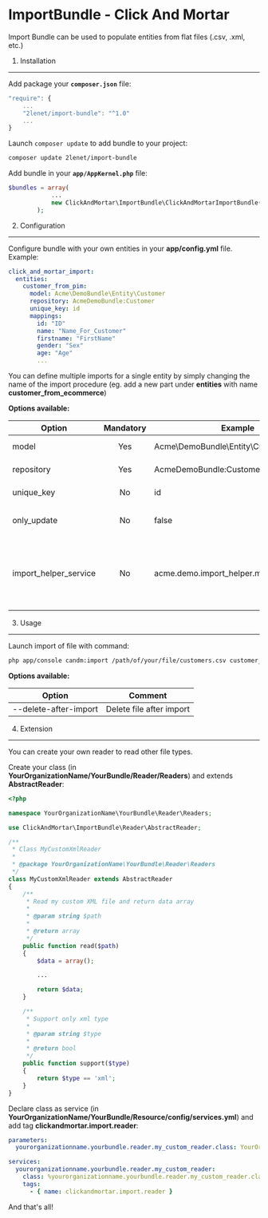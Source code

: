 ImportBundle - Click And Mortar
=============================

Import Bundle can be used to populate entities from flat files (.csv, .xml, etc.)

1. Installation
----------------------


Add package your **`composer.json`** file:
```javascript
"require": {
    ...
    "2lenet/import-bundle": "^1.0"
    ...
}
```

Launch `composer update` to add bundle to your project:
```bash
composer update 2lenet/import-bundle
```

Add bundle in your **`app/AppKernel.php`** file:
```php
$bundles = array(
            ...
            new ClickAndMortar\ImportBundle\ClickAndMortarImportBundle(),
        );
```

2. Configuration
----------------------

Configure bundle with your own entities in your **app/config.yml** file. Example:
```yaml
click_and_mortar_import:
  entities:
    customer_from_pim:
      model: Acme\DemoBundle\Entity\Customer
      repository: AcmeDemoBundle:Customer
      unique_key: id
      mappings:
        id: "ID"
        name: "Name_For_Customer"
        firstname: "FirstName"
        gender: "Sex"
        age: "Age"
        ...
```

You can define multiple imports for a single entity by simply changing the name of the import procedure (eg. add a new part under **entities** with name **customer_from_ecommerce**)

**Options available:**

| Option                  | Mandatory | Example                                 |                                                                                                                                          Comment |
|-------------------------|:---------:|-----------------------------------------|-------------------------------------------------------------------------------------------------------------------------------------------------:|
| model                   | Yes       | Acme\DemoBundle\Entity\Customer         | Model name in your project                                                                                                                       |
| repository              | Yes       | AcmeDemoBundle:Customer                 | Repository name for entity                                                                                                                       |
| unique_key              | No        | id                                      | Allows entities update from a property                                                                                                           |
| only_update             | No        | false                                   | If true, only update existing entities by using unique_key                                                                                       |
| import_helper_service   | No        | acme.demo.import_helper.my_import_helper| Extension point to complete classic mapping data on entity. Service must implements "ImportHelperInterface" interface                            |

3. Usage
----------------------

Launch import of file with command:
```bash
php app/console candm:import /path/of/your/file/customers.csv customer_from_pim
```

**Options available:**

| Option                | Comment                  |
|-----------------------|--------------------------|
| --delete-after-import | Delete file after import |

4. Extension
----------------------

You can create your own reader to read other file types.

Create your class (in **YourOrganizationName/YourBundle/Reader/Readers**) and extends **AbstractReader**:
```php
<?php

namespace YourOrganizationName\YourBundle\Reader\Readers;

use ClickAndMortar\ImportBundle\Reader\AbstractReader;

/**
 * Class MyCustomXmlReader
 *
 * @package YourOrganizationName\YourBundle\Reader\Readers
 */
class MyCustomXmlReader extends AbstractReader
{
    /**
     * Read my custom XML file and return data array
     *
     * @param string $path
     *
     * @return array
     */
    public function read($path)
    {
        $data = array();

        ...

        return $data;
    }

    /**
     * Support only xml type
     *
     * @param string $type
     *
     * @return bool
     */
    public function support($type)
    {
        return $type == 'xml';
    }
}
```

Declare class as service (in **YourOrganizationName/YourBundle/Resource/config/services.yml**) and add tag **clickandmortar.import.reader**:
```yaml
parameters:
  yourorganizationname.yourbundle.reader.my_custom_reader.class: YourOrganizationName\YourBundle\Reader\Readers\MyCustomXmlReader

services:
  yourorganizationname.yourbundle.reader.my_custom_reader:
    class: %yourorganizationname.yourbundle.reader.my_custom_reader.class%
    tags:
      - { name: clickandmortar.import.reader }
```

And that's all!

